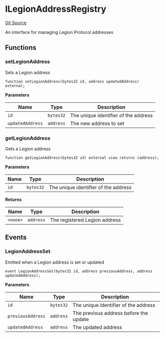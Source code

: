 # ILegionAddressRegistry
[Git Source](https://github.com/Legion-Team/evm-contracts/blob/1a165deeea33dfd2b1dca142bf23d06b547c39a3/src/interfaces/ILegionAddressRegistry.sol)

An interface for managing Legion Protocol addresses


## Functions
### setLegionAddress

Sets a Legion address


```solidity
function setLegionAddress(bytes32 id, address updatedAddress) external;
```
**Parameters**

|Name|Type|Description|
|----|----|-----------|
|`id`|`bytes32`|The unique identifier of the address|
|`updatedAddress`|`address`|The new address to set|


### getLegionAddress

Gets a Legion address


```solidity
function getLegionAddress(bytes32 id) external view returns (address);
```
**Parameters**

|Name|Type|Description|
|----|----|-----------|
|`id`|`bytes32`|The unique identifier of the address|

**Returns**

|Name|Type|Description|
|----|----|-----------|
|`<none>`|`address`|The registered Legion address|


## Events
### LegionAddressSet
Emitted when a Legion address is set or updated


```solidity
event LegionAddressSet(bytes32 id, address previousAddress, address updatedAddress);
```

**Parameters**

|Name|Type|Description|
|----|----|-----------|
|`id`|`bytes32`|The unique identifier of the address|
|`previousAddress`|`address`|The previous address before the update|
|`updatedAddress`|`address`|The updated address|

